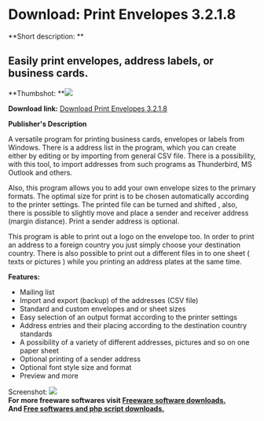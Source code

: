 # Download: Print Envelopes 3.2.1.8

**Short description: **

## Easily print envelopes, address labels, or business cards.

  
**Thumbshot: **![](http://www.freewarefiles.com/screenshot/printenvelopes_md.jpg)   
  
**Download link:** [Download Print Envelopes 3.2.1.8](http://freesoftwares.boysofts.com/Print-Envelopes_program_88269.html)  
  

**Publisher's Description**  
  

A versatile program for printing business cards, envelopes or labels from
Windows. There is a address list in the program, which you can create either
by editing or by importing from general CSV file. There is a possibility, with
this tool, to import addresses from such programs as Thunderbird, MS Outlook
and others.

Also, this program allows you to add your own envelope sizes to the primary
formats. The optimal size for print is to be chosen automatically according to
the printer settings. The printed file can be turned and shifted , also, there
is possible to slightly move and place a sender and receiver address (margin
distance). Print a sender address is optional.

This program is able to print out a logo on the envelope too. In order to
print an address to a foreign country you just simply choose your destination
country. There is also possible to print out a different files in to one sheet
( texts or pictures ) while you printing an address plates at the same time.

**Features:**

  * Mailing list 
  * Import and export (backup) of the addresses (CSV file) 
  * Standard and custom envelopes and or sheet sizes 
  * Easy selection of an output format according to the printer settings 
  * Address entries and their placing according to the destination country standards 
  * A possibility of a variety of different addresses, pictures and so on one paper sheet 
  * Optional printing of a sender address 
  * Optional font style size and format 
  * Preview and more 

  
  
Screenshot: ![](http://www.freewarefiles.com/screenshot/printenvelopes.jpg)  
**For more freeware softwares visit [Freeware software downloads.](http://freesoftwares.boysofts.com/)**   
**And [Free softwares and php script downloads.](http://www.boysofts.com/)**

